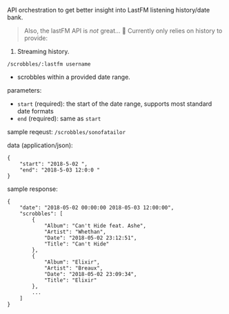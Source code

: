 API orchestration to get better insight into LastFM listening history/date bank.
> Also, the lastFM API is *not* great... 🤨
Currently only relies on history to provide:

1) Streaming history.

`/scrobbles/:lastfm username`
- scrobbles within a provided date range.

parameters:
- `start` (required): the start of the date range, supports most standard date formats
- `end` (required): same as `start`

sample reqeust:
`/scrobbles/sonofatailor`

data (application/json):
```
{
	"start": "2018-5-02 ",
	"end": "2018-5-03 12:0:0 "
}
```

sample response:
```
{
    "date": "2018-05-02 00:00:00 2018-05-03 12:00:00",
    "scrobbles": [
        {
            "Album": "Can't Hide feat. Ashe",
            "Artist": "Whethan",
            "Date": "2018-05-02 23:12:51",
            "Title": "Can't Hide"
        },
        {
            "Album": "Elixir",
            "Artist": "Breaux",
            "Date": "2018-05-02 23:09:34",
            "Title": "Elixir"
        },
        ...
    ]
}
```